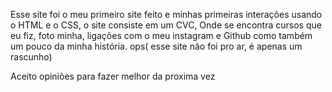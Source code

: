 Esse site foi o meu primeiro site feito e minhas primeiras interações usando o HTML e o CSS, o site consiste em um CVC, 
Onde se encontra cursos que eu fiz, foto minha, ligações com o meu instagram e Github 
como também um pouco da minha história. ops( esse site não foi pro ar, é apenas um rascunho)

Aceito opiniões para fazer melhor da proxima vez
